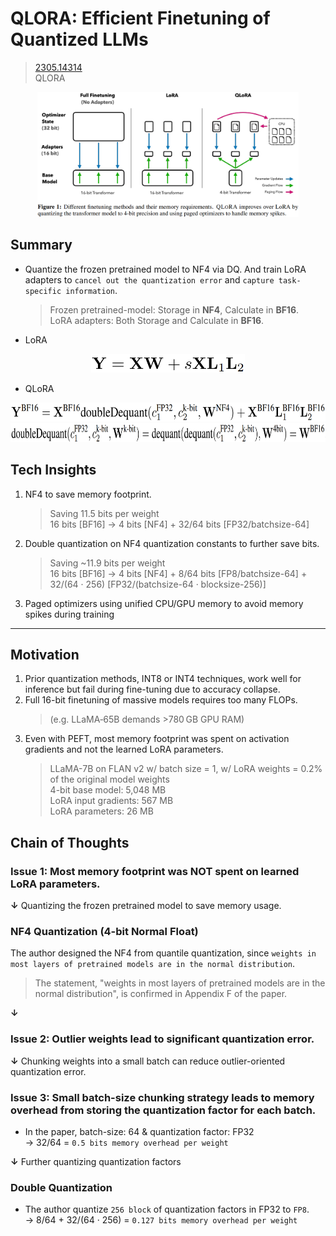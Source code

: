# QLORA: Efficient Finetuning of Quantized LLMs
> [2305.14314](https://arxiv.org/abs/2305.14314)<br>
> QLORA
<div align=center><img src="/figures/2305.14314.01.png" style="height: 200px; width: auto;"/></div>

## Summary 
- Quantize the frozen pretrained model to NF4 via DQ.
  And train LoRA adapters to `cancel out the quantization error` and `capture task-specific information`.
  > Frozen pretrained-model: Storage in **NF4**, Calculate in **BF16**.<br>
  > LoRA adapters: Both Storage and Calculate in **BF16**.
  
- LoRA
<div align=center><img src="/figures/2305.14314.02.png" style="height: 30px; width: auto;"/></div>

- QLoRA
<div align=center><img src="/figures/2305.14314.03.png" style="height: 30px; width: auto;"/></div>
<div align=center><img src="/figures/2305.14314.04.png" style="height: 30px; width: auto;"/></div>

## Tech Insights 
1. NF4 to save memory footprint.
   > Saving 11.5 bits per weight<br>
   > 16 bits [BF16] &rarr; 4 bits [NF4] + 32/64 bits [FP32/batchsize-64]
2. Double quantization on NF4 quantization constants to further save bits.
   > Saving ~11.9 bits per weight<br>
   > 16 bits [BF16] &rarr; 4 bits [NF4] + 8/64 bits [FP8/batchsize-64] + 32/(64 · 256) [FP32/(batchsize-64 · blocksize-256)]
4. Paged optimizers using unified CPU/GPU memory to avoid memory spikes during training

---

## Motivation 
1. Prior quantization methods, INT8 or INT4 techniques, work well for inference but fail during fine-tuning due to accuracy collapse.
2. Full 16-bit finetuning of massive models requires too many FLOPs.
   > (e.g. LLaMA‑65B demands >780 GB GPU RAM)
3. Even with PEFT, most memory footprint was spent on activation gradients and not the learned LoRA parameters.
   > LLaMA-7B on FLAN v2 w/ batch size = 1, w/ LoRA weights = 0.2% of the original model weights<br>
   > 4-bit base model: 5,048 MB<br>
   > LoRA input gradients: 567 MB<br>
   > LoRA parameters: 26 MB

## Chain of Thoughts
### Issue 1: Most memory footprint was NOT spent on learned LoRA parameters.

**&darr;** Quantizing the frozen pretrained model to save memory usage.

### NF4 Quantization (4-bit Normal Float) 
The author designed the NF4 from quantile quantization, since `weights in most layers of pretrained models are in the normal distribution`.
> The statement, "weights in most layers of pretrained models are in the normal distribution", is confirmed in Appendix F of the paper.

**&darr;**

### Issue 2: Outlier weights lead to significant quantization error.<br>

**&darr;** Chunking weights into a small batch can reduce outlier-oriented quantization error.

### Issue 3: Small batch-size chunking strategy leads to memory overhead from storing the quantization factor for each batch.
- In the paper, batch-size: 64 & quantization factor: FP32<br>
  &rarr; 32/64 = `0.5 bits memory overhead per weight`

**&darr;** Further quantizing quantization factors 

### Double Quantization
- The author quantize `256 block` of quantization factors in FP32 to `FP8`.<br>
  &rarr; 8/64 + 32/(64 · 256) = `0.127 bits memory overhead per weight`
